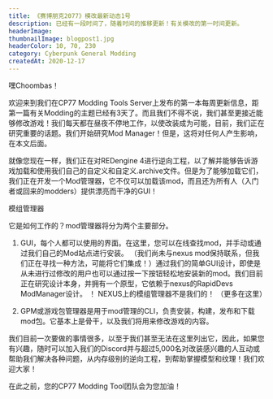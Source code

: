 ```yaml
---
title: 《赛博朋克2077》模改最新动态1号
description: 已经有一段时间了，随着时间的推移更新！有关模改的第一时间更新。
headerImage:
thumbnailImage: blogpost1.jpg
headerColor: 10, 70, 230
category: Cyberpunk General Modding
createdAt: 2020-12-17
---
```


嘿Choombas！

欢迎来到我们在CP77 Modding Tools Server上发布的第一本每周更新信息，距第一篇有关Modding的主题已经有3天了。而且我们不得不说，我们甚至更接近能够修改游戏！我们每天都在昼夜不停地工作，以使改装成为可能，目前，我们正在研究重要的话题。我们开始研究Mod Manager！但是，这将对任何人产生影响，在本文后面。

就像您现在一样，我们正在对REDengine 4进行逆向工程，以了解并能够告诉游戏加载和使用我们自己的自定义和自定义.archive文件。但是为了能够加载它们，我们正在开发一个Mod管理器，它不仅可以加载该mod，而且还为所有人（入门者或回来的modders）提供漂亮而干净的GUI！

模组管理器

它是如何工作的？mod管理器将分为两个主要部分。

1. GUI，每个人都可以使用的界面。在这里，您可以在线查找mod，并手动或通过我们自己的Mod站点进行安装。 （我们尚未与nexus mod保持联系，但我们正在寻找一种方法，可能将它们集成！）通过我们的简单GUI设计，即使是从未进行过修改的用户也可以通过按一下按钮轻松地安装新的mod。我们目前正在研究设计本身，并拥有一个原型，它依赖于nexus的RapidDevs ModManager设计。 ！ NEXUS上的模组管理器不是我们的！
（更多在这里）

<lazy-image src="https://preview.redd.it/6yx3phhhzq561.png?width=1347&format=png&auto=webp&s=c6909626fe33ab9b2f782397784abe17dbfb3bc8"></lazy-image>

2. GPM或游戏包管理器是用于mod管理的CLI，负责安装，构建，发布和下载mod包。它基本上是骨干，以及我们将用来修改游戏的内容。


我们目前一次要做的事情很多，以至于我们甚至无法在这里列出它，因此，如果您有兴趣，随时可以加入我们的Discord并与超过5,000名对改装感兴趣的人互动或帮助我们解决各种问题，从内存级别的逆向工程，到帮助掌握模型和纹理！我们欢迎大家！

在此之前，您的CP77 Modding Tool团队会为您加油！
